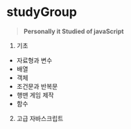 # studyGroup
>__Personally it Studied of javaScript__

1. 기초
* 자료형과 변수
* 배열
* 객체
* 조건문과 반복문
* 행맨 게임 제작
* 함수

2. 고급 자바스크립트